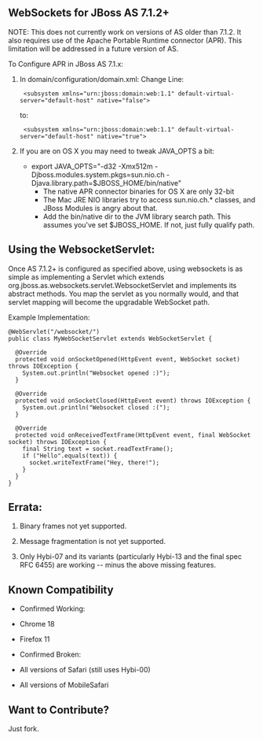 WebSockets for JBoss AS 7.1.2+
------------------------------

NOTE: This does not currently work on versions of AS older than 7.1.2. It also requires use of the Apache Portable
Runtime connector (APR). This limitation will be addressed in a future version of AS.

To Configure APR in JBoss AS 7.1.x:

 1. In domain/configuration/domain.xml: Change Line:

         <subsystem xmlns="urn:jboss:domain:web:1.1" default-virtual-server="default-host" native="false">           

    to:

         <subsystem xmlns="urn:jboss:domain:web:1.1" default-virtual-server="default-host" native="true">

 
 2. If you are on OS X you may need to tweak JAVA_OPTS a bit:
    - export JAVA_OPTS="-d32 -Xmx512m -Djboss.modules.system.pkgs=sun.nio.ch -Djava.library.path=$JBOSS_HOME/bin/native"
       - The native APR connector binaries for OS X are only 32-bit
       - The Mac JRE NIO libraries try to access sun.nio.ch.* classes, and JBoss Modules is angry about that.
       - Add the bin/native dir to the JVM library search path. This assumes you've set $JBOSS_HOME. If not, just fully qualify path.




Using the WebsocketServlet:
---------------------------

Once AS 7.1.2+ is configured as specified above, using websockets is as simple as implementing a Servlet which
extends org.jboss.as.websockets.servlet.WebsocketServlet and implements its abstract methods. You map the servlet
as you normally would, and that servlet mapping will become the upgradable WebSocket path.

Example Implementation:

    @WebServlet("/websocket/")
    public class MyWebSocketServlet extends WebSocketServlet {

      @Override
      protected void onSocketOpened(HttpEvent event, WebSocket socket) throws IOException {
        System.out.println("Websocket opened :)");
      }

      @Override
      protected void onSocketClosed(HttpEvent event) throws IOException {
        System.out.println("Websocket closed :(");
      }

      @Override
      protected void onReceivedTextFrame(HttpEvent event, final WebSocket socket) throws IOException {
        final String text = socket.readTextFrame();
        if ("Hello".equals(text)) {
          socket.writeTextFrame("Hey, there!");
        }
      }
    }



Errata:
-------

1. Binary frames not yet supported.

2. Message fragmentation is not yet supported.

3. Only Hybi-07 and its variants (particularly Hybi-13 and the final spec RFC 6455) are working -- minus the above 
   missing features. 

Known Compatibility
----------------------
- Confirmed Working:
 - Chrome 18
 - Firefox 11
   
- Confirmed Broken:
 - All versions of Safari (still uses Hybi-00)
 - All versions of MobileSafari

Want to Contribute?
-------------------

Just fork. 
